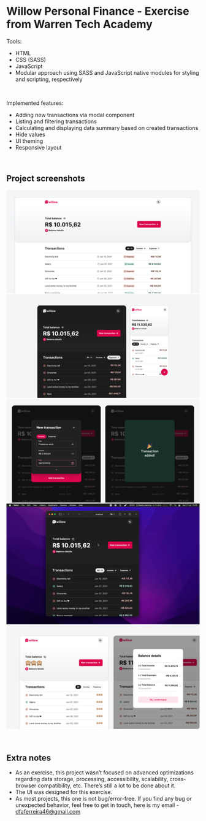# Willow Personal Finance - Exercise from Warren Tech Academy

Tools:

- HTML
- CSS (SASS)
- JavaScript
- Modular approach using SASS and JavaScript native modules for styling and scripting, respectively

<br>

Implemented features:

- Adding new transactions via modal component
- Listing and filtering transactions
- Calculating and displaying data summary based on created transactions
- Hide values
- UI theming
- Responsive layout

<br>

## Project screenshots

<img src=".github/project-screenshot-1.png"><br>
<img src=".github/project-screenshot-2.png"><br>
<img src=".github/project-screenshot-3.png"><br>
<img src=".github/adding-new-transaction.gif"><br>
<img src=".github/project-screenshot-4.png"><br>

<br>

## Extra notes

- As an exercise, this project wasn’t focused on advanced optimizations regarding data storage, processing, accessibility, scalability, cross-browser compatibility, etc. There’s still a lot to be done about it.
- The UI was designed for this exercise.
- As most projects, this one is not bug/error-free. If you find any bug or unexpected behavior, feel free to get in touch, here is my email - dfaferreira46@gmail.com
